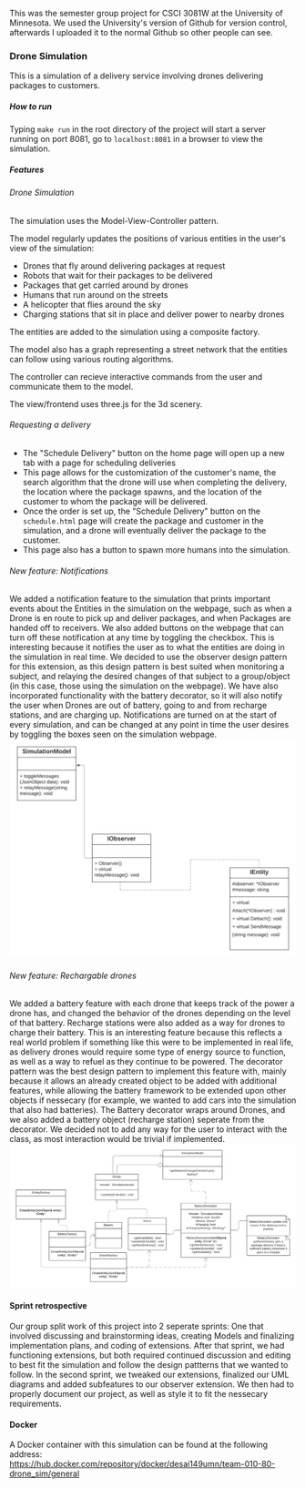 This was the semester group project for CSCI 3081W at the University of Minnesota. We used the University's version of Github for version control, afterwards I uploaded it to the normal Github so other people can see.

### Drone Simulation
This is a simulation of a delivery service involving drones delivering packages to customers.

##### How to run
Typing `make run` in the root directory of the project will start a server running on port 8081, go to `localhost:8081` in a browser to view the simulation.

##### Features
###### Drone Simulation
The simulation uses the Model-View-Controller pattern.  
  
The model regularly updates the positions of various entities in the user's view of the simulation:  
- Drones that fly around delivering packages at request  
- Robots that wait for their packages to be delivered  
- Packages that get carried around by drones  
- Humans that run around on the streets  
- A helicopter that flies around the sky  
- Charging stations that sit in place and deliver power to nearby drones  
  
The entities are added to the simulation using a composite factory.
  
The model also has a graph representing a street network that the entities can follow using various routing algorithms.  
  
The controller can recieve interactive commands from the user and communicate them to the model.

The view/frontend uses three.js for the 3d scenery.

###### Requesting a delivery
- The "Schedule Delivery" button on the home page will open up a new tab with a page for scheduling deliveries  
- This page allows for the customization of the customer's name, the search algorithm that the drone will use when completing the delivery, the location where the package spawns, and the location of the customer to whom the package will be delivered.
- Once the order is set up, the "Schedule Delivery" button on the `schedule.html` page will create the package and customer in the simulation, and a drone will eventually deliver the package to the customer.  
- This page also has a button to spawn more humans into the simulation.  
###### New feature: Notifications
We added a notification feature to the simulation that prints important events about the Entities in the simulation on the webpage, such as when a Drone is en route to pick up and deliver packages, and when Packages are handed off to receivers. We also added buttons on the webpage that can turn off these notification at any time by toggling the checkbox. This is interesting because it notifies the user as to what the entities are doing in the simulation in real time. We decided to use the observer design pattern for this extension, as this design pattern is best suited when monitoring a subject, and relaying the desired changes of that subject to a group/object (in this case, those using the simulation on the webpage). We have also incorporated functionality with the battery decorator, so it will also notify the user when Drones are out of battery, going to and from recharge stations, and are charging up. Notifications are turned on at the start of every simulation, and can be changed at any point in time the user desires by toggling the boxes seen on the simulation webpage.
<img src="Observation Extension.png">
###### New feature: Rechargable drones
We added a battery feature with each drone that keeps track of the power a drone has, and changed the behavior of the drones depending on the level of that battery. Recharge stations were also added as a way for drones to charge their battery. This is an interesting feature because this reflects a real world problem if something like this were to be implemented in real life, as delivery drones would require some type of energy source to function, as well as a way to refuel as they continue to be powered. The decorator pattern was the best design pattern to implement this feature with, mainly because it allows an already created object to be added with additional features, while allowing the battery framework to be extended upon other objects if nessecary (for example, we wanted to add cars into the simulation that also had batteries). The Battery decorator wraps around Drones, and we also added a battery object (recharge station) seperate from the decorator. We decided not to add any way for the user to interact with the class, as most interaction would be trivial if implemented.
<img src="BatteryDecorator uml.png">

#### Sprint retrospective
Our group split work of this project into 2 seperate sprints: One that involved discussing and brainstorming ideas, creating Models and finalizing implementation plans, and coding of extensions. After that sprint, we had functioning extensions, but both required continued discussion and editing to best fit the simulation and follow the design pattterns that we wanted to follow. In the second sprint, we tweaked our extensions, finalized our UML diagrams and added subfeatures to our observer extension. We then had to properly document our project, as well as style it to fit the nessecary requirements. 
#### Docker
A Docker container with this simulation can be found at the following address:  
https://hub.docker.com/repository/docker/desai149umn/team-010-80-drone_sim/general
